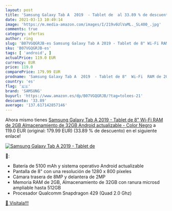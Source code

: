 ```yaml
---
layout: post
title: 'Samsung Galaxy Tab A  2019  - Tablet de  al 33.89 % de descuento'
date: 2021-03-13 10:49:14
image: 'https://m.media-amazon.com/images/I/219v6UlVaML._SL400_.jpg'
comments: true
category: ofertas
author: ring
slug: 'B07VGQGRJB-es Samsung Galaxy Tab A 2019 - Tablet de 8" Wi-Fi RAM de 2GB...'
sku: 'B07VGQGRJB-es'
tags: [ 'android', ]
actualPrice: 119.0 EUR
currency: EUR
price: 119.0
comparePrice: 179.99 EUR
prodname: 'Samsung Galaxy Tab A  2019  - Tablet de 8"  Wi-Fi  RAM de 2GB  Almacenamiento de 32GB  Android actualizable  - Color Negro'
country: 'es'
flag: '🇪🇸'
brand: 'SAMSUNG'
buyurl: 'https://www.amazon.es/dp/B07VGQGRJB/?tag=tolees-21'
descuento: '33.89'
average: '137.617142857146'
---
```


Ahora mismo tienes [Samsung Galaxy Tab A  2019  - Tablet de 8"  Wi-Fi  RAM de 2GB  Almacenamiento de 32GB  Android actualizable  - Color Negro](https://www.amazon.es/dp/B07VGQGRJB/?tag=tolees-21) a 119.0 EUR (original: 179.99 EUR) (33.89 %  de descuento) en el siguiente enlace!

[![Samsung Galaxy Tab A  2019  - Tablet de ](https://m.media-amazon.com/images/I/219v6UlVaML._SL400_.jpg)](https://www.amazon.es/dp/B07VGQGRJB/?tag=tolees-21)

🔎:

- Batería de 5100 mAh y sistema operativo Android actualizable
- Pantalla de 8" con una resolución de 1280 x 800 píxeles
- Cámara trasera de 8MP y delantera de 2MP
- Memoria RAM de 2GB, Almacenamiento de 32GB con ranura microsd ampliable hasta 512GB
- Procesador Qualcomm Snapdragon 429 (Quad 2.0 Ghz)

[🛒 Visítala!!!](https://www.amazon.es/dp/B07VGQGRJB/?tag=tolees-21)
